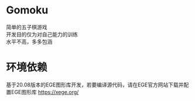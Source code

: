 # Gomoku
简单的五子棋游戏  
开发目的仅为对自己能力的训练  
水平不高，多多包涵  

# 环境依赖
基于20.08版本的EGE图形库开发，若要编译源代码，请在EGE官方网站下载并配置EGE图形库
https://xege.org/
